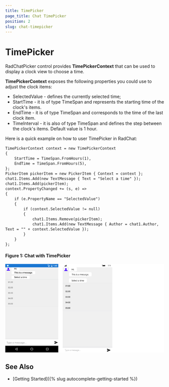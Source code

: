 ```yaml
---
title: TimePicker
page_title: Chat TimePicker
position: 2
slug: chat-timepicker
---
```


# TimePicker #

RadChatPicker control provides **TimePickerContext** that can be used to display a clock view to choose a time.

**TimePickerContext** exposes the following properties you could use to adjust the clock items:

* SelectedValue - defines the currently selected time;
* StartTime -  it is of type TimeSpan and represents the starting time of the clock's items.
* EndTime -  it is of type TimeSpan and corresponds to the time of the last clock item.
* TimeInterval - it is also of type TimeSpan and defines the step between the clock's items. Default value is 1 hour.

Here is a quick example on how to user TimePicker in RadChat:

	TimePickerContext context = new TimePickerContext
	{
		StartTime = TimeSpan.FromHours(1),
		EndTime = TimeSpan.FromHours(5),
	};
	PickerItem pickerItem = new PickerItem { Context = context };
	chat1.Items.Add(new TextMessage { Text = "Select a time" });
	chat1.Items.Add(pickerItem);
	context.PropertyChanged += (s, e) =>
	{
		if (e.PropertyName == "SelectedValue")
		{
			if (context.SelectedValue != null)
			{
				chat1.Items.Remove(pickerItem);
				chat1.Items.Add(new TextMessage { Author = chat1.Author, Text = "" + context.SelectedValue });
			}
		}
	};
	
#### Figure 1: Chat with TimePicker

![Chat Message](images/chat_timepicker.png)

## See Also

- [Getting Started]({% slug autocomplete-getting-started %})